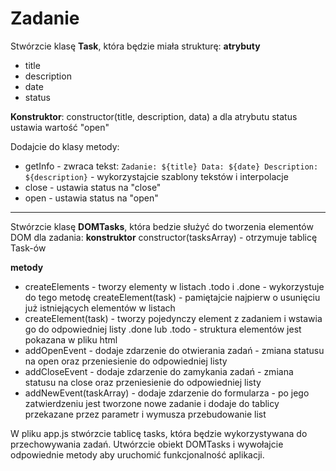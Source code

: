 # Zadanie


 Stwórzcie klasę **Task**, która będzie miała strukturę:
 **atrybuty**
 - title
 - description
 - date
 - status

 **Konstruktor**:
 constructor(title, description, data)
 a dla atrybutu status ustawia wartość "open"

 Dodajcie do klasy metody:
 - getInfo - zwraca tekst: `Zadanie: ${title} Data: ${date} Description: ${description}` - wykorzystajcie szablony tekstów i interpolacje
 - close - ustawia status na "close"
 - open - ustawia status na "open"

---
 Stwórzcie klasę **DOMTasks**, która bedzie służyć do tworzenia elementów DOM dla zadania:
 **konstruktor**
 constructor(tasksArray) - otrzymuje tablicę Task-ów

 **metody**
 - createElements - tworzy elementy w listach .todo i .done - wykorzystuje do tego metodę createElement(task) - pamiętajcie najpierw o usunięciu już istniejących elementów w listach
 - createElement(task) - tworzy pojedynczy element z zadaniem i wstawia go do odpowiedniej listy .done lub .todo - struktura elementów jest pokazana w pliku html
 - addOpenEvent - dodaje zdarzenie do otwierania zadań - zmiana statusu na open oraz przeniesienie do odpowiedniej listy
 - addCloseEvent - dodaje zdarzenie do zamykania zadań - zmiana statusu na close oraz przeniesienie do odpowiedniej listy
 - addNewEvent(taskArray) - dodaje zdarzenie do formularza - po jego zatwierdzeniu jest tworzone nowe zadanie i dodaje do tablicy przekazane przez parametr i wymusza przebudowanie list


 W pliku app.js  stwórzcie tablicę tasks, która będzie wykorzystywana do przechowywania zadań.
 Utwórzcie obiekt DOMTasks i wywołajcie odpowiednie metody aby uruchomić funkcjonalność aplikacji.